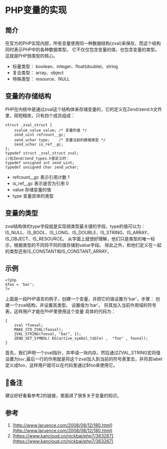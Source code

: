 # PHP变量的实现

## 简介
在官方的PHP实现内部，所有变量使用同一种数据结构(zval)来保存，而这个结构同时表示PHP中的各种数据类型。 它不仅仅包含变量的值，也包含变量的类型。这就是PHP弱类型的核心。
* 标量类型： boolean、integer、float(double)、string
* 复合类型： array、object
* 特殊类型： resource、NULL

## 变量的存储结构
PHP在内核中是通过zval这个结构体来存储变量的，它的定义在Zend/zend.h文件里，简短精炼，只有四个成员组成：
```
struct _zval_struct {
    zvalue_value value; /* 变量的值 */
    zend_uint refcount__gc;
    zend_uchar type;    /* 变量当前的数据类型 */
    zend_uchar is_ref__gc;
};
typedef struct _zval_struct zval;
//在Zend/zend_types.h里定义的：
typedef unsigned int zend_uint;
typedef unsigned char zend_uchar;
```
* refcount__gc	表示引用计数	1
* is_ref__gc	表示是否为引用	0
* value	存储变量的值	
* type	变量具体的类型	

## 变量的类型
zval结构体的type字段就是实现弱类型最关键的字段，type的值可以为： IS_NULL、IS_BOOL、IS_LONG、IS_DOUBLE、IS_STRING、IS_ARRAY、IS_OBJECT、IS_RESOURCE。 从字面上就很好理解，他们只是类型的唯一标示，根据类型的不同将不同的值存储到value字段。 除此之外，和他们定义在一起的类型还有IS_CONSTANT和IS_CONSTANT_ARRAY。

## 示例
```
<?php
$foo = 'bar';
?>
```    
上面是一段PHP语言的例子，创建一个变量，并把它的值设置为'bar'，步骤：
创建一个zval结构，并设置其类型。
设置值为'bar'。
将其加入当前作用域的符号表，这样用户才能在PHP里使用这个变量
具体的代码为：
```
{
    zval *fooval;
    MAKE_STD_ZVAL(fooval);
    ZVAL_STRING(fooval, "bar", 1);
    ZEND_SET_SYMBOL( EG(active_symbol_table) ,  "foo" , fooval);
}    
```   
首先，我们声明一个zval指针，并申请一块内存。然后通过ZVAL_STRING宏将值设置为`bar`,最后一行的作用就是将这个zval加入到当前的符号表里去，并将其label定义成foo，这样用户就可以在代码里通过$foo来使用它。

## 备注
建议好好看看参考2的链接，里面讲了很多关于变量的知识。

## 参考
1. [http://www.laruence.com/2008/08/12/180.html](http://www.laruence.com/2008/08/12/180.html)
2. [https://www.kancloud.cn/nickbai/php7/363267](https://www.kancloud.cn/nickbai/php7/363267)